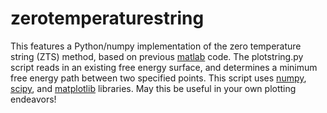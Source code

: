 # zerotemperaturestring
This features a Python/numpy implementation of the zero temperature string (ZTS) method, based on previous [matlab](https://cims.nyu.edu/~eve2/string.htm) code. The plotstring.py script reads in an existing free energy surface, and determines a minimum free energy path between two specified points. This script uses [numpy](https://www.numpy.org/), [scipy](https://www.scipy.org/), and [matplotlib](https://matplotlib.org/) libraries. May this be useful in your own plotting endeavors!
